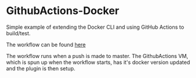 # GithubActions-Docker

Simple example of extending the Docker CLI and using GitHub Actions to build/test.

The workflow can be found [here](.github/workflows/workflow.yml)

The workflow runs when a push is made to master.  The GithubActions VM, which is spun up when the workflow starts, has it's docker version updated and the plugin is then setup.
